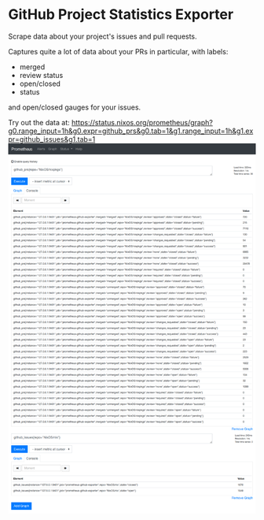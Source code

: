 # GitHub Project Statistics Exporter

Scrape data about your project's issues and pull requests.

Captures quite a lot of data about your PRs in particular, with labels:

 - merged
 - review status
 - open/closed
 - status

and open/closed gauges for your issues.

Try out the data at:
https://status.nixos.org/prometheus/graph?g0.range_input=1h&g0.expr=github_prs&g0.tab=1&g1.range_input=1h&g1.expr=github_issues&g1.tab=1
![](./screenshot.png)
